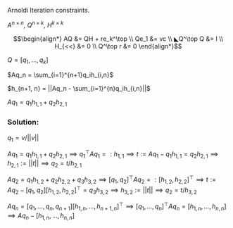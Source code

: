 Arnoldi Iteration constraints.

$A^{n\times n}$, $Q^{n\times k}$, $H^{k\times k}$

$$\begin{align*}
AQ &= QH + re_k^\top
\\
Qe_1 &= vc
\\
◣Q^\top Q &= I
\\
H_{<<} &= 0
\\
Q^\top r &= 0
\end{align*}$$

$Q = [q_1, \dots, q_k]$



$Aq_n = \sum_{i=1}^{n+1}q_ih_{i,n}$

$h_{n+1, n} = ||Aq_n -  \sum_{i=1}^{n}q_ih_{i,n}||$

$Aq_1 = q_1h_{1,1} + q_2h_{2,1}$

### Solution:

$q_1 = v / ||v||$

$Aq_1 = q_1h_{1,1} + q_2h_{2,1} \implies q_1^\top Aq_1 =: h_{1,1} \implies t := Aq_1 - q_1h_{1,1} = q_2h_{2,1} \implies  h_{2,1} := ||t|| \implies q_2 = t/h_{2,1}$

$Aq_2 = q_1h_{1,2} + q_2h_{2,2} + q_3h_{3,2} \implies [q_1, q_2]^\top Aq_2 =: [h_{1,2}, h_{2,2}]^\top \implies t := Aq_2 - [q_1, q_2][h_{1,2}, h_{2,2}]^\top = q_3h_{3,2} \implies  h_{3,2} := ||t|| \implies q_2 = t/h_{3,2}$

$Aq_n = [q_1,\dots, q_n, q_{n+1}][h_{1,n}, \dots, h_{n+1,n}]^\top \implies [q_1,\dots, q_n]^\top Aq_n = [h_{1,n}, \dots, h_{n,n}] \implies Aq_n - [h_{1,n}, \dots, h_{n,n}]$